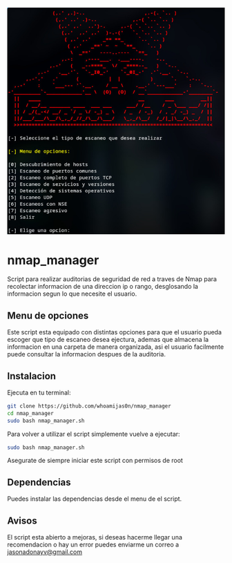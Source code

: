 ![Imagen de el menu de opciones para la auditoria de red](menu2.jpeg)
# nmap_manager
Script para realizar auditorias de seguridad de red a traves de Nmap para recolectar informacion de una direccion ip o rango, desglosando la informacion segun lo que necesite el usuario.


## Menu de opciones
Este script esta equipado con distintas opciones para que el usuario pueda escoger que tipo de escaneo desea ejectura, ademas que almacena la informacion
en una carpeta de manera organizada, asi el usuario facilmente puede consultar la informacion despues de la auditoria.

## Instalacion
Ejecuta en tu terminal:
```bash
git clone https://github.com/whoamijas0n/nmap_manager
cd nmap_manager
sudo bash nmap_manager.sh
```
Para volver a utilizar el script simplemente vuelve a ejecutar:
```bash
sudo bash nmap_manager.sh
```
Asegurate de siempre iniciar este script con permisos de root
## Dependencias
Puedes instalar las dependencias desde el menu de el script.

## Avisos
El script esta abierto a mejoras, si deseas hacerme llegar una recomendacion o hay un error puedes enviarme un correo a jasonadonayv@gmail.com
